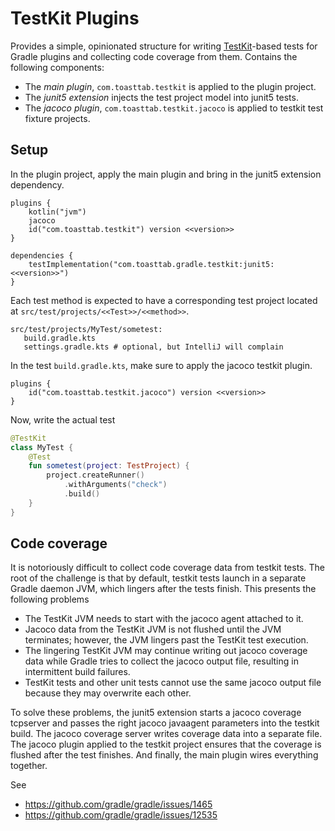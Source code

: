 # TestKit Plugins

Provides a simple, opinionated structure for writing [TestKit](https://docs.gradle.org/current/userguide/test_kit.html)-based 
tests for Gradle plugins and collecting code coverage from them. Contains the following components:

* The _main plugin_, `com.toasttab.testkit` is applied to the plugin project.
* The _junit5 extension_ injects the test project model into junit5 tests.
* The _jacoco plugin_, `com.toasttab.testkit.jacoco` is applied to testkit test fixture projects.

## Setup

In the plugin project, apply the main plugin and bring in the junit5 extension dependency.

```
plugins {
    kotlin("jvm")
    jacoco
    id("com.toasttab.testkit") version <<version>>
}

dependencies {
    testImplementation("com.toasttab.gradle.testkit:junit5:<<version>>")
}
```

Each test method is expected to have a corresponding test project located at `src/test/projects/<<Test>>/<<method>>`.

```shell
src/test/projects/MyTest/sometest:
   build.gradle.kts
   settings.gradle.kts # optional, but IntelliJ will complain
```

In the test `build.gradle.kts`, make sure to apply the jacoco testkit plugin.

```
plugins {
    id("com.toasttab.testkit.jacoco") version <<version>>
}
```

Now, write the actual test

```kotlin
@TestKit
class MyTest {
    @Test
    fun sometest(project: TestProject) {
        project.createRunner()
            .withArguments("check")
            .build()
    }
}
```

## Code coverage

It is notoriously difficult to collect code coverage data from testkit tests. The root of the challenge
is that by default, testkit tests launch in a separate Gradle daemon JVM, which lingers after the tests finish. 
This presents the following problems

* The TestKit JVM needs to start with the jacoco agent attached to it.
* Jacoco data from the TestKit JVM is not flushed until the JVM terminates; however, the JVM lingers past the TestKit test execution.
* The lingering TestKit JVM may continue writing out jacoco coverage data while Gradle tries to collect the jacoco output file, resulting in intermittent build failures.
* TestKit tests and other unit tests cannot use the same jacoco output file because they may overwrite each other.

To solve these problems, the junit5 extension starts a jacoco coverage tcpserver and passes the right
jacoco javaagent parameters into the testkit build. The jacoco coverage server writes coverage data into a separate file.
The jacoco plugin applied to the testkit project ensures that the coverage is flushed after the test finishes. 
And finally, the main plugin wires everything together.

See

* https://github.com/gradle/gradle/issues/1465
* https://github.com/gradle/gradle/issues/12535
